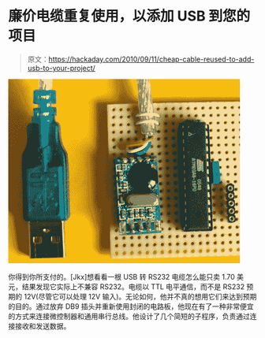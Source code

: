 # 廉价电缆重复使用，以添加 USB 到您的项目

> 原文：<https://hackaday.com/2010/09/11/cheap-cable-reused-to-add-usb-to-your-project/>

![](img/36869d0d40dc102c38fa13451084cc2c.png "usb-AVR-connector")

你得到你所支付的。[Jkx]想看看一根 USB 转 RS232 电缆怎么能只卖 1.70 美元，结果发现它实际上不兼容 RS232。电缆以 TTL 电平通信，而不是 RS232 预期的 12V(尽管它可以处理 12V 输入)。无论如何，他并不真的想用它们来达到预期的目的。通过放弃 DB9 插头并重新使用封闭的电路板，他现在有了一种非常便宜的方式来连接微控制器和通用串行总线。他设计了几个简短的子程序，负责通过连接接收和发送数据。